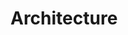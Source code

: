 <!--
@license
Copyright (c) 2025 tssuite

Use of this source code is governed by terms that can be
found in the LICENSE file in the root of this package.
-->

# Architecture
